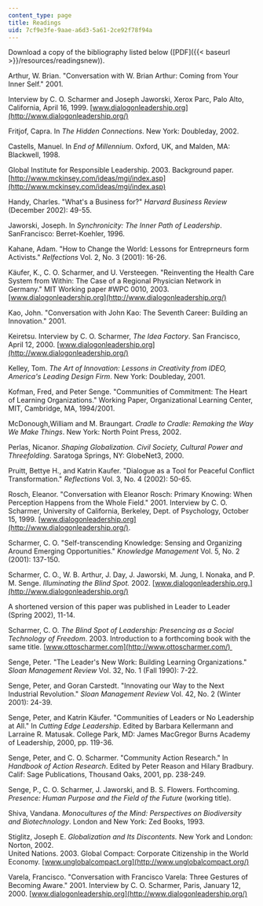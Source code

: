 ```yaml
---
content_type: page
title: Readings
uid: 7cf9e3fe-9aae-a6d3-5a61-2ce92f78f94a
---
```


Download a copy of the bibliography listed below ([PDF]({{< baseurl >}}/resources/readingsnew)).

Arthur, W. Brian. "Conversation with W. Brian Arthur: Coming from Your Inner Self." 2001.

Interview by C. O. Scharmer and Joseph Jaworski, Xerox Parc, Palo Alto, California, April 16, 1999. [www.dialogonleadership.org](http://www.dialogonleadership.org/)

Fritjof, Capra. In _The Hidden Connections_. New York: Doubleday, 2002.

Castells, Manuel. In _End of Millennium_. Oxford, UK, and Malden, MA: Blackwell, 1998.

Global Institute for Responsible Leadership. 2003. Background paper. [http://www.mckinsey.com/ideas/mgi/index.asp](http://www.mckinsey.com/ideas/mgi/index.asp)

Handy, Charles. "What's a Business for?" _Harvard Business Review_ (December 2002): 49-55.

Jaworski, Joseph. In _Synchronicity:_ _The Inner Path of Leadership_. SanFrancisco: Berret-Koehler, 1996.

Kahane, Adam. "How to Change the World: Lessons for Entreprneurs form Activists." _Relfections_ Vol. 2, No. 3 (2001): 16-26.

Käufer, K., C. O. Scharmer, and U. Versteegen. "Reinventing the Health Care System from Within: The Case of a Regional Physician Network in Germany." MIT Working paper #WPC 0010, 2003. [www.dialogonleadership.org](http://www.dialogonleadership.org/)

Kao, John. "Conversation with John Kao: The Seventh Career: Building an Innovation." 2001.

Keiretsu. Interview by C. O. Scharmer, _The Idea Factory_. San Francisco, April 12, 2000. [www.dialogonleadership.org](http://www.dialogonleadership.org/)

Kelley, Tom. _The Art of Innovation: Lessons in Creativity from IDEO, America's Leading Design Firm_. New York: Doubleday, 2001.

Kofman, Fred, and Peter Senge. "Communities of Commitment: The Heart of Learning Organizations." Working Paper, Organizational Learning Center, MIT, Cambridge, MA, 1994/2001.

McDonough,William and M. Braungart. _Cradle to Cradle: Remaking the Way We Make Things_. New York: North Point Press, 2002.  
  
Perlas, Nicanor. _Shaping Globalization. Civil Society, Cultural Power and Threefolding_. Saratoga Springs, NY: GlobeNet3, 2000.

Pruitt, Bettye H., and Katrin Kaufer. "Dialogue as a Tool for Peaceful Conflict Transformation." _Reflections_ Vol. 3, No. 4 (2002): 50-65.

Rosch, Eleanor. "Conversation with Eleanor Rosch: Primary Knowing: When Perception Happens from the Whole Field." 2001. Interview by C. O. Scharmer, University of California, Berkeley, Dept. of Psychology, October 15, 1999. [www.dialogonleadership.org](http://www.dialogonleadership.org/).

Scharmer, C. O. "Self-transcending Knowledge: Sensing and Organizing Around Emerging Opportunities." _Knowledge Management_ Vol. 5, No. 2 (2001): 137-150.

Scharmer, C. O., W. B. Arthur, J. Day, J. Jaworski, M. Jung, I. Nonaka, and P. M. Senge. _Illuminating the Blind Spot._ 2002. [www.dialogonleadership.org.](http://www.dialogonleadership.org/)

A shortened version of this paper was published in Leader to Leader (Spring 2002), 11-14.

Scharmer, C. O. _The Blind Spot of Leadership: Presencing as a Social Technology of Freedom_. 2003. Introduction to a forthcoming book with the same title. [www.ottoscharmer.com](http://www.ottoscharmer.com/) 

Senge, Peter. "The Leader's New Work: Building Learning Organizations." _Sloan Management Review_ Vol. 32, No. 1 (Fall 1990): 7-22.

Senge, Peter, and Goran Carstedt. "Innovating our Way to the Next Industrial Revolution." _Sloan Management Review_ Vol. 42, No. 2 (Winter 2001): 24-39.

Senge, Peter, and Katrin Käufer. "Communities of Leaders or No Leadership at All." In _Cutting Edge Leadership_. Edited by Barbara Kellermann and Larraine R. Matusak. College Park, MD: James MacGregor Burns Academy of Leadership, 2000, pp. 119-36.

Senge, Peter, and C. O. Scharmer. "Community Action Research." In _Handbook of Action Research_. Edited by Peter Reason and Hilary Bradbury. Calif: Sage Publications, Thousand Oaks, 2001, pp. 238-249.

Senge, P., C. O. Scharmer, J. Jaworski, and B. S. Flowers. Forthcoming. _Presence: Human Purpose and the Field of the Future_ (working title).

Shiva, Vandana. _Monocultures of the Mind: Perspectives on Biodiversity and Biotechnology_. London and New York: Zed Books, 1993.

Stiglitz, Joseph E. _Globalization and Its Discontents._ New York and London: Norton, 2002.  
United Nations. 2003. Global Compact: Corporate Citizenship in the World Economy. [www.unglobalcompact.org](http://www.unglobalcompact.org/)

Varela, Francisco. "Conversation with Francisco Varela: Three Gestures of Becoming Aware." 2001. Interview by C. O. Scharmer, Paris, January 12, 2000. [www.dialogonleadership.org](http://www.dialogonleadership.org/)